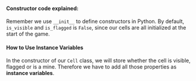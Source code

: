 #### Constructor code explained: 
Remember we use `__init__` to define constructors in Python. By default, `is_visible` and `is_flagged` is `False`, since our cells are all initialized at the start of the game. 

#### How to Use Instance Variables
In the constructor of our `Cell` class, we will store whether the cell is visible, flagged or is a mine. Therefore we have to add all those properties as **instance variables**. 

